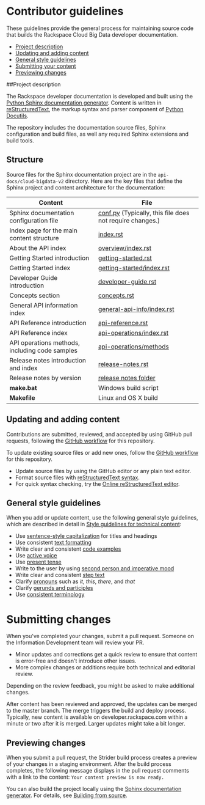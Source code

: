 # Contributor guidelines

These guidelines provide the general process for maintaining source code that builds the 
Rackspace Cloud Big Data developer documentation. 

- [Project description](#project-description)
- [Updating and adding content](#updating-and-adding-content)
- [General style guidelines](#general-style-guidelines)
- [Submitting your content](#submitting-changes)
- [Previewing changes](#previewing-changes)

##Project description
<!-- Provide as little or as much information about architecture as needed to help 
contributors figure out which file to update.-->

The Rackspace developer documentation is developed and built using the [Python Sphinx documentation generator](http://sphinx-doc.org/). Content is 
written in [reStructuredText](http://sphinx-doc.org/rest.html), the markup syntax and parser component of 
[Python Docutils](http://docutils.sourceforge.net/index.html).

The repository includes the documentation source files, 
Sphinx configuration and build files, as well any required Sphinx 
extensions and build tools. 

## Structure

Source files for the Sphinx documentation project are in the ``api-docs/cloud-bigdata-v2`` directory. Here are the key files that define 
the Sphinx project and content architecture for the documentation: 

Content | File
--- | ---
|Sphinx documentation configuration file| [conf.py](https://github.com/rackerlabs/docs-cloud-big-data/blob/master/api-docs/cloud-bigdata-v2/conf.py) (Typically, this file does not require changes.)
|Index page for the main content structure| [index.rst](https://github.com/rackerlabs/docs-cloud-big-data/blob/master/api-docs/cloud-bigdata-v2/index.rst)
|About the API index| [overview/index.rst](https://github.com/rackerlabs/docs-cloud-big-data/blob/master/api-docs/cloud-bigdata-v2/overview/index.rst)
|Getting Started introduction| [getting-started.rst](https://github.com/rackerlabs/docs-cloud-big-data/blob/master/api-docs/cloud-bigdata-v2/getting-started.rst)
|Getting Started index|[getting-started/index.rst](https://github.com/rackerlabs/docs-cloud-big-data/blob/master/api-docs/cloud-bigdata-v2/getting-started/index.rst)
|Developer Guide introduction|[developer-guide.rst](https://github.com/rackerlabs/docs-cloud-big-data/blob/master/api-docs/cloud-bigdata-v2/developer-guide.rst)
|Concepts section| [concepts.rst](https://github.com/rackerlabs/docs-cloud-big-data/blob/master/api-docs/cloud-bigdata-v2/concepts.rst)
|General API information index|[general-api-info/index.rst](https://github.com/rackerlabs/docs-cloud-big-data/blob/master/api-docs/cloud-bigdata-v2/general-api-info/index.rst)
|API Reference introduction|[api-reference.rst](https://github.com/rackerlabs/docs-cloud-big-data/blob/master/api-docs/cloud-bigdata-v2/api-reference.rst)
|API Reference index|[api-operations/index.rst](https://github.com/rackerlabs/docs-cloud-big-data/blob/master/api-docs/cloud-bigdata-v2/api-operations/index.rst)
|API operations methods, including code samples|[api-operations/methods](https://github.com/rackerlabs/docs-cloud-big-data/tree/master/api-docs/cloud-bigdata-v2/api-operations/methods) 
|Release notes introduction and index|[release-notes.rst](https://github.com/rackerlabs/docs-cloud-big-data/blob/master/api-docs/cloud-bigdata-v2/release-notes.rst)
|Release notes by version|[release notes folder](https://github.com/rackerlabs/docs-cloud-big-data/tree/master/api-docs/cloud-bigdata-v2/release-notes)
|**make.bat**|Windows build script
|**Makefile**| Linux and OS X build
## Updating and adding content

Contributions are submitted, reviewed, and accepted by using GitHub pull requests, following the [GitHub workflow](GITHUBING.md) for this repository. 

To update existing source files or add new ones, follow the [GitHub workflow](GITHUBING.md) for this repository.

* Update source files by using the GitHub editor or any plain text editor.
* Format source files with 
  [reStructuredText syntax](http://www.sphinx-doc.org/en/stable/rest.html).  
* For quick syntax checking, try the 
[Online reStructuredText editor](http://rst.ninjs.org/). 

## General style guidelines

When you add or update content, use the following general style guidelines, which are 
described in detail in [Style guidelines for technical content](https://github.com/rackerlabs/docs-rackspace/tree/master/style-guide):

- Use [sentence-style capitalization](https://github.com/rackerlabs/docs-rackspace/blob/master/style-guide/a-l-style-guidelines.md#cap-sentence-style) for titles and headings
- Use consistent [text formatting](https://github.com/rackerlabs/docs-rackspace/blob/master/style-guide/m-z-style-guidelines.md#text-formatting)
- Write clear and consistent [code examples](https://github.com/rackerlabs/docs-rackspace/blob/master/style-guide/a-l-style-guidelines.md#code-examples)
- Use [active voice](https://github.com/rackerlabs/docs-rackspace/blob/master/style-guide/basic-writing-guidelines.md#use-active-voice)
- Use [present tense](https://github.com/rackerlabs/docs-rackspace/blob/master/style-guide/basic-writing-guidelines.md#use-present-tense)
- Write to the user by using [second person and imperative mood](https://github.com/rackerlabs/docs-rackspace/blob/master/style-guide/basic-writing-guidelines.md#write-to-user)
- Write clear and consistent [step text](https://github.com/rackerlabs/docs-rackspace/blob/master/style-guide/m-z-style-guidelines.md#tasks-steps)
- Clarify [pronouns](https://github.com/rackerlabs/docs-rackspace/blob/master/style-guide/basic-writing-guidelines.md#clarify-pronouns) such as *it*, *this*, *there*, and *that*
- Clarify [gerunds and participles](https://github.com/rackerlabs/docs-rackspace/blob/master/style-guide/basic-writing-guidelines.md#clarify-gerunds-and-participles)
- Use [consistent terminology](https://github.com/rackerlabs/docs-rackspace/blob/master/style-guide/basic-writing-guidelines.md#use-consistent-terminology)

<!-- Adding build from source guidelines until we can provide a link to automated gh-pages 
output, or to the staging URL that Ash is working on. 
--> 

# Submitting changes

When you've completed your changes, submit a pull request. Someone on the Information Development team will review your PR.
- Minor updates and corrections get a quick review to ensure that content is error-free and doesn't introduce other issues.
- More complex changes or additions require both technical and editorial review. 

Depending on the review feedback, you might be asked to make additional changes. 

After content has been reviewed and approved, the updates can be merged to the master branch. The merge triggers the build and 
deploy process. Typically, new content is available on developer.rackspace.com within a minute or two after it is merged. Larger 
updates might take a bit longer.

## Previewing changes

When you submit a pull request, the Strider build process creates a preview of your changes in a staging environment. 
After the build process completes, the following message displays in the pull request comments with a link to the content: ``Your content preview is now ready.``

You can also build the project locally using the [Sphinx documentation generator](http://sphinx-doc.org/). For details, see 
[Building from source](https://github.com/rackerlabs/docs-rackspace/blob/master/tools/build-from-source.rst).
